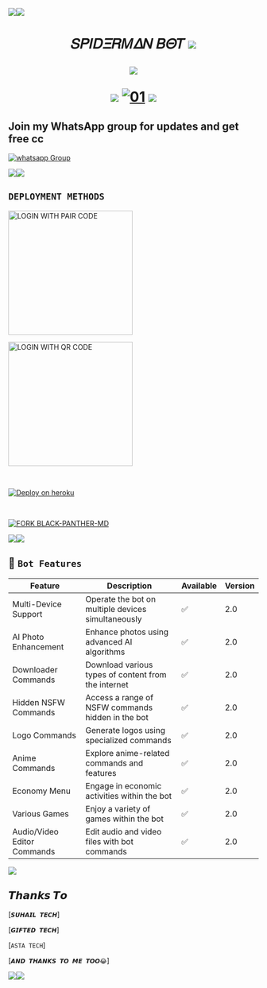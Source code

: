 <a><img src='https://telegra.ph/file/5c5ea4266faad5e29a8cb.jpg'/></a><a><img src='https://telegra.ph/file/5c5ea4266faad5e29a8cb.jpg'/></a>
<h1 align="center"><b>𝑆𝛲𝛪𝐷𝛯𝑅𝛭𝛥𝛮 𝐵𝛩𝑇</b>
<a><img src='https://telegra.ph/file/5ed9b960810340ebc248b.jpg'/></a>
<p align="center">
  <a href="https://github.com/DenverCoder1/readme-typing-svg"><img src="https://readme-typing-svg.herokuapp.com?font=Time+New+Roman&color=cyan&size=25&center=true&vCenter=true&width=600&height=100&lines=Hey+Am+𝑆𝛲𝛪𝐷𝛯𝑅𝛭𝛥𝛮+MD..&cat;++;Self-taught+Back-Created+By,;Cuffy+Tech+Am+The,;Best+Bot+For+You+To,;Deploy..<3"></a>
</p>
<a><img src='https://telegra.ph/file/c64c825c4a61ae4987226.jpg'/></a>                       
  <a href="https://telegra.ph/file/44865c537906d4f09d86b.jpg"><img src="https://telegra.ph/file/44865c537906d4f09d86b.jpg " alt="01" border="0" /></a>     
<a><img src='https://telegra.ph/file/3433a52b5949729873af9.jpg'/></a>
 


 ## Join my WhatsApp group for updates and get free cc


<a href="https://chat.whatsapp.com/IZYnAcInuTIIy4tkSJNL7m" target="_blank">
    <img alt="whatsapp Group" src="https://img.shields.io/badge/ style=for-the-badge&logo=whatsapp&logoColor=white" />
  </a>
</p>
<a><img src='https://telegra.ph/file/746f3d88edeffa638ada3.jpg'/></a><a><img src='https://telegra.ph/file/746f3d88edeffa638ada3.jpg'/></a>

 **`DEPLOYMENT METHODS`**
---

<a href="https://𝑆𝛲𝛪𝐷𝛯𝑅𝛭𝛥𝛮-scanner-871df7205958.herokuapp.com/pair"><img src="https://telegra.ph/file/44865c537906d4f09d86b.jpg/LOGIN%20WITH-PAIR%20CODE-blue" alt="LOGIN WITH PAIR CODE" width="250"></a>


<a href="https://qr-code-cuffytech-19894751f2f0.herokuapp.com/qr"><img src="https://telegra.ph/file/44865c537906d4f09d86b.jpg/LOGIN%20WITH-QR%20CODE-black" alt="LOGIN WITH QR CODE" width="250"></a>


<br>



[![Deploy on heroku](https://www.herokucdn.com/deploy/button.svg)](https://dashboard.heroku.com/new?template=https://github.com/cuffytechy/Itscuffy/tree/main)

<br>


[![FORK BLACK-PANTHER-MD](https://img.shields.io/badge/FORK%20-Spiderman%20MD-white)](https://github.com/ibrahimaitech/IBRAHIM-MD/fork)

<a><img src='https://telegra.ph/file/5c5ea4266faad5e29a8cb.jpg'/></a><a><img src='https://telegra.ph/file/5c5ea4266faad5e29a8cb.jpg'/></a>






   ## 🚀 `Bot Features`
| Feature                          | Description                                             | Available    | Version    |
| ---------------------------------| ------------------------------------------------------- | ------------ | ---------- |
| Multi-Device Support             | Operate the bot on multiple devices simultaneously     | ✅           | 2.0        |
| AI Photo Enhancement             | Enhance photos using advanced AI algorithms            | ✅           | 2.0        |
| Downloader Commands              | Download various types of content from the internet     | ✅           | 2.0        |
| Hidden NSFW Commands             | Access a range of NSFW commands hidden in the bot       | ✅           | 2.0        |
| Logo Commands                    | Generate logos using specialized commands               | ✅           | 2.0        |
| Anime Commands                   | Explore anime-related commands and features              | ✅           | 2.0        |
| Economy Menu                     | Engage in economic activities within the bot            | ✅           | 2.0        |
| Various Games                    | Enjoy a variety of games within the bot                 | ✅           | 2.0        |
| Audio/Video Editor Commands      | Edit audio and video files with bot commands            | ✅           | 2.0        |

<a><img src='https://telegra.ph/file/5c5ea4266faad5e29a8cb.jpg'/></a>

## 𝙏𝙝𝙖𝙣𝙠𝙨 𝙏𝙤 
[`𝙎𝙐𝙃𝘼𝙄𝙇 𝙏𝙀𝘾𝙃`]

[`𝙂𝙄𝙁𝙏𝙀𝘿 𝙏𝙀𝘾𝙃`]

[`ASTA TECH`]

[`𝘼𝙉𝘿 𝙏𝙃𝘼𝙉𝙆𝙎 𝙏𝙊 𝙈𝙀 𝙏𝙊𝙊😂`]

<a><img src='https://telegra.ph/file/5c5ea4266faad5e29a8cb.jpg'/></a><a><img src='https://telegra.ph/file/5c5ea4266faad5e29a8cb.jpg'/></a>
